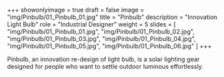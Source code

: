 +++
showonlyimage = true
draft = false
image = "img/Pinbulb/01_Pinbulb_01.jpg"
title = "Pinbulb"
description = "Innovation Light Bulb"
role = "Industrial Designer"
weight = 5
slides = [
    "img/Pinbulb/01_Pinbulb_01.jpg",
    "img/Pinbulb/01_Pinbulb_02.jpg",
    "img/Pinbulb/01_Pinbulb_03.jpg",
    "img/Pinbulb/01_Pinbulb_04.jpg",
    "img/Pinbulb/01_Pinbulb_05.jpg",
    "img/Pinbulb/01_Pinbulb_06.jpg"
]
+++

Pinbulb, an innovation re-design of light bulb, is a solar lighting
gear designed for people who want to settle outdoor luminous
effortlessly.
